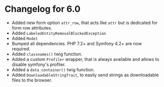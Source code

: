 Changelog for 6.0
=================

*   Added new form option `attr_row`, that acts like `attr` but is dedicated for form row attributes.
*   Added `LabeledEntityRemovalBlockedException`
*   Added `Model`
*   Bumped all dependencies. PHP 7.2+ and Symfony 4.2+ are now required.
*   Added `classnames()` twig function.
*   Added a custom `Profiler` wrapper, that is always available and allows to disable symfony's profiler.
*   Added a `data_container()` twig function.
*   Added `DownloadableStringTrait`, to easily send strings as downloadable files to the browser.
